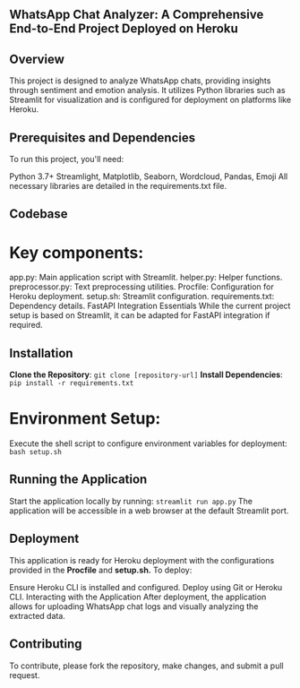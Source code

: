 ## WhatsApp Chat Analyzer: A Comprehensive End-to-End Project Deployed on Heroku

## Overview
This project is designed to analyze WhatsApp chats, providing insights through sentiment and emotion analysis. It utilizes Python libraries such as Streamlit for visualization and is configured for deployment on platforms like Heroku.

## Prerequisites and Dependencies
To run this project, you'll need:

Python 3.7+
Streamlight, Matplotlib, Seaborn, Wordcloud, Pandas, Emoji
All necessary libraries are detailed in the requirements.txt file.

## Codebase
# Key components:

app.py: Main application script with Streamlit.
helper.py: Helper functions.
preprocessor.py: Text preprocessing utilities.
Procfile: Configuration for Heroku deployment.
setup.sh: Streamlit configuration.
requirements.txt: Dependency details.
FastAPI Integration Essentials
While the current project setup is based on Streamlit, it can be adapted for FastAPI integration if required.

## Installation
**Clone the Repository**: `git clone [repository-url]`
**Install Dependencies**: `pip install -r requirements.txt`

# Environment Setup:
Execute the shell script to configure environment variables for deployment: `bash setup.sh`

## Running the Application
Start the application locally by running:  `streamlit run app.py`
The application will be accessible in a web browser at the default Streamlit port.

## Deployment
This application is ready for Heroku deployment with the configurations provided in the **Procfile** and **setup.sh.** To deploy:

Ensure Heroku CLI is installed and configured.
Deploy using Git or Heroku CLI.
Interacting with the Application
After deployment, the application allows for uploading WhatsApp chat logs and visually analyzing the extracted data.

## Contributing
To contribute, please fork the repository, make changes, and submit a pull request.
